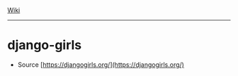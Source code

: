 
[Wiki](https://github.com/rbuhler/django-girls/wiki)

---

# django-girls
* Source [https://djangogirls.org/](https://djangogirls.org/)
